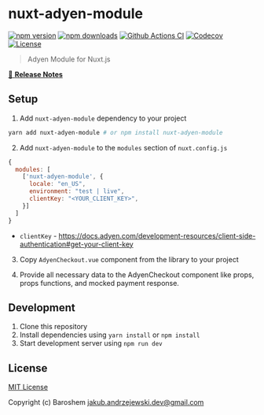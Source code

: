 # nuxt-adyen-module

[![npm version][npm-version-src]][npm-version-href]
[![npm downloads][npm-downloads-src]][npm-downloads-href]
[![Github Actions CI][github-actions-ci-src]][github-actions-ci-href]
[![Codecov][codecov-src]][codecov-href]
[![License][license-src]][license-href]

> Adyen Module for Nuxt.js

[📖 **Release Notes**](./CHANGELOG.md)

## Setup

1. Add `nuxt-adyen-module` dependency to your project

```bash
yarn add nuxt-adyen-module # or npm install nuxt-adyen-module
```

2. Add `nuxt-adyen-module` to the `modules` section of `nuxt.config.js`

```js
{
  modules: [
    ['nuxt-adyen-module', {
      locale: "en_US",
      environment: "test | live",
      clientKey: "<YOUR_CLIENT_KEY>",
    }]
  ]
}
```

* `clientKey` - <https://docs.adyen.com/development-resources/client-side-authentication#get-your-client-key>

3. Copy `AdyenCheckout.vue` component from the library to your project

4. Provide all necessary data to the AdyenCheckout component like props, props functions, and mocked payment response.

## Development

1. Clone this repository
2. Install dependencies using `yarn install` or `npm install`
3. Start development server using `npm run dev`

## License

[MIT License](./LICENSE)

Copyright (c) Baroshem <jakub.andrzejewski.dev@gmail.com>

<!-- Badges -->
[npm-version-src]: https://img.shields.io/npm/v/nuxt-adyen-module/latest.svg
[npm-version-href]: https://npmjs.com/package/nuxt-adyen-module

[npm-downloads-src]: https://img.shields.io/npm/dt/nuxt-adyen-module.svg
[npm-downloads-href]: https://npmjs.com/package/nuxt-adyen-module

[github-actions-ci-src]: https://github.com/baroshem/nuxt-adyen-module/workflows/ci/badge.svg
[github-actions-ci-href]: https://github.com/baroshem/nuxt-adyen-module/actions?query=workflow%3Aci

[codecov-src]: https://img.shields.io/codecov/c/github/baroshem/nuxt-adyen-module.svg
[codecov-href]: https://codecov.io/gh/baroshem/nuxt-adyen-module

[license-src]: https://img.shields.io/npm/l/nuxt-adyen-module.svg
[license-href]: https://npmjs.com/package/nuxt-adyen-module
